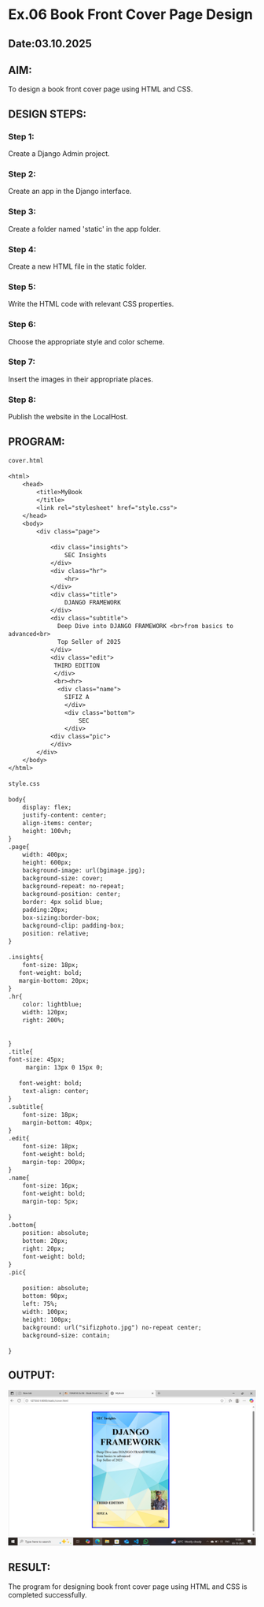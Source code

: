 # Ex.06 Book Front Cover Page Design
## Date:03.10.2025

## AIM:
To design a book front cover page using HTML and CSS.

## DESIGN STEPS:

### Step 1:
Create a Django Admin project.

### Step 2:
Create an app in the Django interface.

### Step 3:
Create a folder named 'static' in the app folder.

### Step 4:
Create a new HTML file in the static folder.

### Step 5:
Write the HTML code with relevant CSS properties.

### Step 6:
Choose the appropriate style and color scheme.

### Step 7:
Insert the images in their appropriate places.

### Step 8:
Publish the website in the LocalHost.

## PROGRAM:
```
cover.html

<html>
    <head>
        <title>MyBook
        </title>
        <link rel="stylesheet" href="style.css">
    </head>
    <body>
        <div class="page">
            
            <div class="insights">
                SEC Insights
            </div>
            <div class="hr">
                <hr>
            </div>
            <div class="title">
                DJANGO FRAMEWORK
            </div>
            <div class="subtitle">
              Deep Dive into DJANGO FRAMEWORK <br>from basics to advanced<br>
              Top Seller of 2025
            </div>
            <div class="edit">
             THIRD EDITION
             </div>
             <br><hr>
              <div class="name">
                SIFIZ A
                </div>
                <div class="bottom">
                    SEC
                </div>
            <div class="pic">
            </div> 
        </div>
    </body>
</html>

style.css

body{
    display: flex;
    justify-content: center;
    align-items: center;
    height: 100vh;
}
.page{
    width: 400px;
    height: 600px;
    background-image: url(bgimage.jpg);
    background-size: cover;
    background-repeat: no-repeat;
    background-position: center;
    border: 4px solid blue;
    padding:20px;
    box-sizing:border-box;
    background-clip: padding-box;
    position: relative;
}

.insights{
    font-size: 18px;
   font-weight: bold;
   margin-bottom: 20px;
}
.hr{
    color: lightblue;
    width: 120px;
    right: 200%;
    

}
.title{
font-size: 45px;
     margin: 13px 0 15px 0;
    
   font-weight: bold;
    text-align: center;
}
.subtitle{
    font-size: 18px;
    margin-bottom: 40px;
}
.edit{
    font-size: 18px;
    font-weight: bold;
    margin-top: 200px;
}
.name{
    font-size: 16px;
    font-weight: bold;
    margin-top: 5px;
   
}
.bottom{
    position: absolute;
    bottom: 20px;
    right: 20px;
    font-weight: bold;
}
.pic{
    
    position: absolute;
    bottom: 90px;
    left: 75%;
    width: 100px;
    height: 100px;
    background: url("sifizphoto.jpg") no-repeat center;
    background-size: contain;   

}

```

## OUTPUT:
![alt text](<Screenshot (15).png>)

## RESULT:
The program for designing book front cover page using HTML and CSS is completed successfully.
